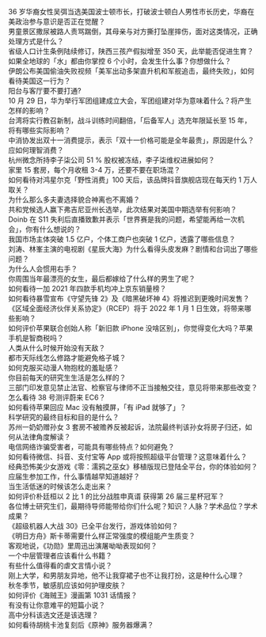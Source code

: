 36 岁华裔女性吴弭当选美国波士顿市长，打破波士顿白人男性市长历史，华裔在美政治参与意识是否正在觉醒？  
男童景区撒尿被路人责骂踹倒，其母亲与对方撕打坠崖摔伤，面对这类情况，正确处理方式是什么？  
省级人口计生条例陆续修订，陕西三孩产假拟增至 350 天，此举能否促进生育？  
如果全地球的「水」都由你掌控 6 个小时，会发生什么事？你想做什么？  
伊朗公布美国偷油失败视频「美军出动多架直升机和军舰追击，最终失败」，如何看待美国这一行为？  
阳台与客厅要不要打通?  
10 月 29 日，华为举行军团组建成立大会，军团组建对华为意味着什么？将产生怎样的影响？  
台湾将实行教召新制，战斗训练时间翻倍，「后备军人」选充年限延长至 15 年，将有哪些实际影响？  
中消协发出双十一消费提示，表示「双十一价格可能是全年最贵」，原因是什么？应如何理智消费？  
杭州微念所持李子柒公司 51 % 股权被冻结，李子柒维权进展如何？  
家里 15 套房，每个月收租 3-4 万，还要不要在职场混？  
如何看待对鸿星尔克「野性消费」100 天后，该品牌抖音旗舰店现在每天约 1 万人取关？  
为什么那么多夫妻选择貌合神离也不离婚？  
共和党候选人赢下弗吉尼亚州长选举，此次结果对美国中期选举有何影响？  
Doinb 在 S11 失利后直播致歉并表示「世界赛是我的问题，希望能再给一次机会」，你有什么想说的？  
我国市场主体突破 1.5 亿户，个体工商户也突破 1 亿户，透露了哪些信息？  
刘涛、林峯主演的电视剧《星辰大海》为什么看得头皮发麻？剧情和台词出了哪些问题？  
为什么人会惯用右手？  
你周围当年最漂亮的女生，最后都嫁给了什么样的男生了呢？  
如何看待一加 2021 年四款手机均冲上京东销量榜？  
如何看待暴雪宣布《守望先锋 2》及《暗黑破坏神 4》将推迟到更晚时间发售？  
《区域全面经济伙伴关系协定》（RCEP）将于 2022 年 1 月 1 日生效，将带来哪些影响？  
如何评价苹果联合创始人称「新旧款 iPhone 没啥区别」，你觉得变化大吗？苹果手机是智商税吗？  
人类从什么时候开始没有天敌？  
都市天际线怎么修路才能避免格子城？  
如何克服买动漫人物抱枕的羞耻感？  
你目前每天的研究生生活是怎么样的？  
三部门印发意见禁止法官、检察官与律师不正当接触交往，意见将带来那些改变？  
怎么看待 38 号测评蔚来 EC6？  
如何看待苹果回应 Mac 没有触摸屏，「有 iPad 就够了」？  
科学研究的最终目标和目的是什么？  
苏州一奶奶赠孙女 3 套房不被赡养反被起诉，法院最终判该孙女将房子归还，如何从法律角度解读？  
电信网络诈骗受害者，可能具有哪些特点？如何避免？  
如何看待微信、抖音、支付宝等 App 或将按照超级平台管理？这意味着什么？  
经典恐怖美少女游戏《零：濡鸦之巫女》移植版现已登陆全平台，你的体验如何？  
应届生参加工作，什么事情越早知道越好？  
当生活低迷的时候该怎么走出来？  
如何评价朴廷桓以 2 比 1 的比分战胜申真谞 获得第 26 届三星杯冠军？  
各位博士研究生们，最期待导师能带给你们什么呢？知识？人脉？学术品位？学术成果？  
《超级机器人大战 30》已全平台发行，游戏体验如何？  
《明日方舟》斯卡蒂需要什么样正常强度的模组能产生质变？  
客观地说，《功勋》里周迅出演屠呦呦表现如何？  
一个中层管理者应该看什么书籍？  
有些什么值得看的虐文言情小说？  
刚上大学，和男朋友异地，他不让我穿裙子也不让我打扮，这是种什么心理？  
秋冬季节，敏感肌应该如何护理皮肤？  
如何评价《海贼王》漫画第 1031 话情报？  
有没有让你意难平的短篇小说？  
高中分科该选文还是该选理？  
如何看待胡桃卡池复刻后《原神》服务器爆满？  
